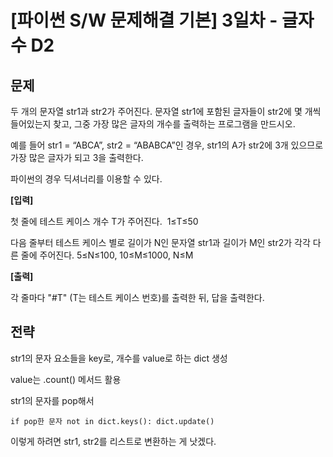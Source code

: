 # [파이썬 S/W 문제해결 기본] 3일차 - 글자수 D2

## 문제

두 개의 문자열 str1과 str2가 주어진다. 문자열 str1에 포함된 글자들이 str2에 몇 개씩 들어있는지 찾고, 그중 가장 많은 글자의 개수를 출력하는 프로그램을 만드시오.

예를 들어 str1 = “ABCA”, str2 = “ABABCA”인 경우, str1의 A가 str2에 3개 있으므로 가장 많은 글자가 되고 3을 출력한다.

파이썬의 경우 딕셔너리를 이용할 수 있다.

**[입력]**

첫 줄에 테스트 케이스 개수 T가 주어진다.  1≤T≤50

다음 줄부터 테스트 케이스 별로 길이가 N인 문자열 str1과 길이가 M인 str2가 각각 다른 줄에 주어진다. 5≤N≤100, 10≤M≤1000, N≤M

**[출력]**

각 줄마다 "#T" (T는 테스트 케이스 번호)를 출력한 뒤, 답을 출력한다.

## 전략

str1의 문자 요소들을 key로, 개수를 value로 하는 dict 생성

value는 .count() 메서드 활용

str1의 문자를 pop해서

	if pop한 문자 not in dict.keys(): dict.update()

이렇게 하려면 str1, str2를 리스트로 변환하는 게 낫겠다.
